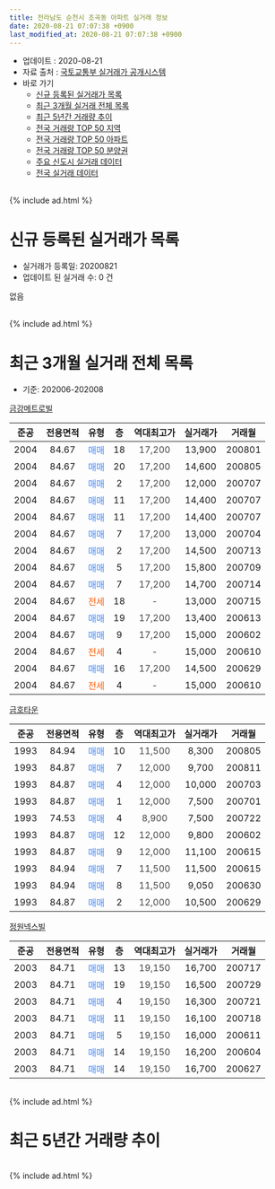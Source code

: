 ```yaml
---
title: 전라남도 순천시 조곡동 아파트 실거래 정보
date: 2020-08-21 07:07:38 +0900
last_modified_at: 2020-08-21 07:07:38 +0900
---
```


* 업데이트 : 2020-08-21
* 자료 출처 : [국토교통부 실거래가 공개시스템](http://rt.molit.go.kr)
* 바로 가기
    * [신규 등록된 실거래가 목록](#신규-등록된-실거래가-목록)
    * [최근 3개월 실거래 전체 목록](#최근-3개월-실거래-전체-목록)
    * [최근 5년간 거래량 추이](#최근-5년간-거래량-추이)
    * [전국 거래량 TOP 50 지역](https://inasie.github.io/apt-trade-info/최근-3개월-전국에서-가장-거래가-많이-발생한-지역)
    * [전국 거래량 TOP 50 아파트](https://inasie.github.io/apt-trade-info/최근-3개월-전국에서-가장-거래가-많이-발생한-아파트)
    * [전국 거래량 TOP 50 분양권](https://inasie.github.io/apt-trade-info/최근-3개월-전국에서-가장-거래가-많이-발생한-분양권)
    * [주요 신도시 실거래 데이터](https://inasie.github.io/apt-trade-info/주요-신도시)
    * [전국 실거래 데이터](https://inasie.github.io/apt-trade-info/전국)
<br>
{% include ad.html %}
<br>

# 신규 등록된 실거래가 목록
* 실거래가 등록일: 20200821
* 업데이트 된 실거래 수: 0 건

없음

<br>
{% include ad.html %}
<br>

# 최근 3개월 실거래 전체 목록
* 기준: 202006-202008


[금강메트로빌](https://search.naver.com/search.naver?query=%EC%A0%84%EB%9D%BC%EB%82%A8%EB%8F%84+%EC%88%9C%EC%B2%9C%EC%8B%9C+%EC%A1%B0%EA%B3%A1%EB%8F%99+%EA%B8%88%EA%B0%95%EB%A9%94%ED%8A%B8%EB%A1%9C%EB%B9%8C)

|준공|전용면적|유형|층|역대최고가|실거래가|거래월|
|:---:|:---:|:---:|:---:|:---:|:---:|:---:|
|2004|84.67|<span style="color:#4285f3">매매</span>|18|<span style="color:#444444">17,200</span>|13,900|200801|
|2004|84.67|<span style="color:#4285f3">매매</span>|20|<span style="color:#444444">17,200</span>|14,600|200805|
|2004|84.67|<span style="color:#4285f3">매매</span>|2|<span style="color:#444444">17,200</span>|12,000|200707|
|2004|84.67|<span style="color:#4285f3">매매</span>|11|<span style="color:#444444">17,200</span>|14,400|200707|
|2004|84.67|<span style="color:#4285f3">매매</span>|11|<span style="color:#444444">17,200</span>|14,400|200707|
|2004|84.67|<span style="color:#4285f3">매매</span>|7|<span style="color:#444444">17,200</span>|13,000|200704|
|2004|84.67|<span style="color:#4285f3">매매</span>|2|<span style="color:#444444">17,200</span>|14,500|200713|
|2004|84.67|<span style="color:#4285f3">매매</span>|5|<span style="color:#444444">17,200</span>|15,800|200709|
|2004|84.67|<span style="color:#4285f3">매매</span>|7|<span style="color:#444444">17,200</span>|14,700|200714|
|2004|84.67|<span style="color:#ff5a00">전세</span>|18|<span style="color:#444444">-</span>|13,000|200715|
|2004|84.67|<span style="color:#4285f3">매매</span>|19|<span style="color:#444444">17,200</span>|13,400|200613|
|2004|84.67|<span style="color:#4285f3">매매</span>|9|<span style="color:#444444">17,200</span>|15,000|200602|
|2004|84.67|<span style="color:#ff5a00">전세</span>|4|<span style="color:#444444">-</span>|15,000|200610|
|2004|84.67|<span style="color:#4285f3">매매</span>|16|<span style="color:#444444">17,200</span>|14,500|200629|
|2004|84.67|<span style="color:#ff5a00">전세</span>|4|<span style="color:#444444">-</span>|15,000|200610|

[금호타운](https://search.naver.com/search.naver?query=%EC%A0%84%EB%9D%BC%EB%82%A8%EB%8F%84+%EC%88%9C%EC%B2%9C%EC%8B%9C+%EC%A1%B0%EA%B3%A1%EB%8F%99+%EA%B8%88%ED%98%B8%ED%83%80%EC%9A%B4)

|준공|전용면적|유형|층|역대최고가|실거래가|거래월|
|:---:|:---:|:---:|:---:|:---:|:---:|:---:|
|1993|84.94|<span style="color:#4285f3">매매</span>|10|<span style="color:#444444">11,500</span>|8,300|200805|
|1993|84.87|<span style="color:#4285f3">매매</span>|7|<span style="color:#444444">12,000</span>|9,700|200811|
|1993|84.87|<span style="color:#4285f3">매매</span>|4|<span style="color:#444444">12,000</span>|10,000|200703|
|1993|84.87|<span style="color:#4285f3">매매</span>|1|<span style="color:#444444">12,000</span>|7,500|200701|
|1993|74.53|<span style="color:#4285f3">매매</span>|4|<span style="color:#444444">8,900</span>|7,500|200722|
|1993|84.87|<span style="color:#4285f3">매매</span>|12|<span style="color:#444444">12,000</span>|9,800|200602|
|1993|84.87|<span style="color:#4285f3">매매</span>|9|<span style="color:#444444">12,000</span>|11,100|200615|
|1993|84.94|<span style="color:#4285f3">매매</span>|7|<span style="color:#444444">11,500</span>|11,500|200615|
|1993|84.94|<span style="color:#4285f3">매매</span>|8|<span style="color:#444444">11,500</span>|9,050|200630|
|1993|84.87|<span style="color:#4285f3">매매</span>|2|<span style="color:#444444">12,000</span>|10,500|200629|

[정원넥스빌](https://search.naver.com/search.naver?query=%EC%A0%84%EB%9D%BC%EB%82%A8%EB%8F%84+%EC%88%9C%EC%B2%9C%EC%8B%9C+%EC%A1%B0%EA%B3%A1%EB%8F%99+%EC%A0%95%EC%9B%90%EB%84%A5%EC%8A%A4%EB%B9%8C)

|준공|전용면적|유형|층|역대최고가|실거래가|거래월|
|:---:|:---:|:---:|:---:|:---:|:---:|:---:|
|2003|84.71|<span style="color:#4285f3">매매</span>|13|<span style="color:#444444">19,150</span>|16,700|200717|
|2003|84.71|<span style="color:#4285f3">매매</span>|19|<span style="color:#444444">19,150</span>|16,500|200729|
|2003|84.71|<span style="color:#4285f3">매매</span>|4|<span style="color:#444444">19,150</span>|16,300|200721|
|2003|84.71|<span style="color:#4285f3">매매</span>|11|<span style="color:#444444">19,150</span>|16,100|200718|
|2003|84.71|<span style="color:#4285f3">매매</span>|5|<span style="color:#444444">19,150</span>|16,000|200611|
|2003|84.71|<span style="color:#4285f3">매매</span>|14|<span style="color:#444444">19,150</span>|16,200|200604|
|2003|84.71|<span style="color:#4285f3">매매</span>|14|<span style="color:#444444">19,150</span>|16,700|200627|


<br>
{% include ad.html %}
<br>

# 최근 5년간 거래량 추이


<div style="width:100%;">
    <canvas id="deal_progress" height="200"></canvas>
</div>

<script>
new Chart(document.getElementById("deal_progress"), {
    type: 'line',
    data: {
        labels: ['201508','201509','201510','201511','201512','201601','201602','201603','201604','201605','201606','201607','201608','201609','201610','201611','201612','201701','201702','201703','201704','201705','201706','201707','201708','201709','201710','201711','201712','201801','201802','201803','201804','201805','201806','201807','201808','201809','201810','201811','201812','201901','201902','201903','201904','201905','201906','201907','201908','201909','201910','201911','201912','202001','202002','202003','202004','202005','202006','202007','202008'],
        datasets: [{
            label: '매매',
            pointRadius: 1,
            data: [0, 5, 5, 4, 3, 50, 5, 4, 2, 2, 9, 10, 32, 10, 5, 2, 4, 3, 4, 5, 2, 5, 7, 3, 8, 5, 2, 5, 3, 5, 4, 4, 5, 3, 2, 3, 6, 3, 4, 2, 2, 3, 3, 7, 4, 6, 1, 5, 6, 0, 6, 3, 6, 3, 9, 4, 8, 8, 11, 14, 4],
            borderColor: "rgba(255, 201, 14, 1)",
            backgroundColor: "rgba(255, 201, 14, 0.5)",
            fill: false,
            lineTension: 0
        },{
            label: '전월세',
            pointRadius: 1,
            data: [2, 5, 4, 1, 2, 2, 0, 3, 4, 3, 0, 2, 1, 2, 17, 2, 0, 9, 4, 1, 2, 2, 3, 5, 5, 5, 1, 5, 1, 3, 4, 2, 3, 3, 0, 0, 4, 3, 11, 1, 3, 8, 0, 2, 1, 0, 5, 4, 1, 6, 1, 7, 1, 4, 1, 1, 0, 2, 2, 1, 0],
            borderColor: "rgba(0, 141, 185, 1)",
            backgroundColor: "rgba(0, 141, 185, 0.5)",
            fill: false,
            lineTension: 0
        }
        ]
    },
    options: {
        responsive: true,
        title: {
            display: false
        },
        tooltips: {
            mode: 'index',
            intersect: false
        },
        hover: {
            mode: 'nearest',
            intersect: true
        },
        scales: {
            xAxes: [{
                display: true,
                scaleLabel: {
                    display: true,
                    labelString: '년/월'
                }
            }],
            yAxes: [{
                display: true,
                ticks: {
                    suggestedMin: 0,
                },
                scaleLabel: {
                    display: true,
                    labelString: '실거래 수'
                }
            }]
        }
    }
});

</script>


<br>
{% include ad.html %}
<br>

